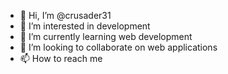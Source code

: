 - 👋 Hi, I’m @crusader31
- 👀 I’m interested in development
- 🌱 I’m currently learning web development
- 💞️ I’m looking to collaborate on web applications
- 📫 How to reach me 

<!---
crusader31/crusader31 is a ✨ special ✨ repository because its `README.md` (this file) appears on your GitHub profile.
You can click the Preview link to take a look at your changes.
--->
